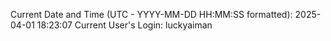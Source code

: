 Current Date and Time (UTC - YYYY-MM-DD HH:MM:SS formatted): 2025-04-01 18:23:07
Current User's Login: luckyaiman
